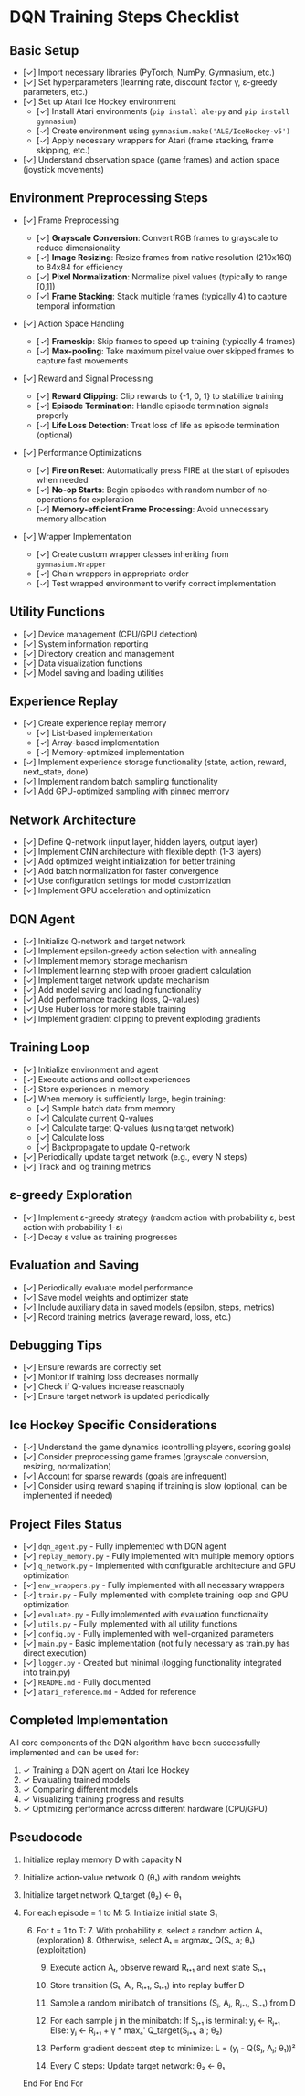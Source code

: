 # DQN Training Steps Checklist

## Basic Setup
- [✓] Import necessary libraries (PyTorch, NumPy, Gymnasium, etc.)
- [✓] Set hyperparameters (learning rate, discount factor γ, ε-greedy parameters, etc.)
- [✓] Set up Atari Ice Hockey environment
  - [✓] Install Atari environments (`pip install ale-py` and `pip install gymnasium`)
  - [✓] Create environment using `gymnasium.make('ALE/IceHockey-v5')`
  - [✓] Apply necessary wrappers for Atari (frame stacking, frame skipping, etc.)
- [✓] Understand observation space (game frames) and action space (joystick movements)

## Environment Preprocessing Steps
- [✓] Frame Preprocessing
  - [✓] **Grayscale Conversion**: Convert RGB frames to grayscale to reduce dimensionality
  - [✓] **Image Resizing**: Resize frames from native resolution (210x160) to 84x84 for efficiency
  - [✓] **Pixel Normalization**: Normalize pixel values (typically to range [0,1])
  - [✓] **Frame Stacking**: Stack multiple frames (typically 4) to capture temporal information
  
- [✓] Action Space Handling
  - [✓] **Frameskip**: Skip frames to speed up training (typically 4 frames)
  - [✓] **Max-pooling**: Take maximum pixel value over skipped frames to capture fast movements

- [✓] Reward and Signal Processing
  - [✓] **Reward Clipping**: Clip rewards to {-1, 0, 1} to stabilize training
  - [✓] **Episode Termination**: Handle episode termination signals properly
  - [✓] **Life Loss Detection**: Treat loss of life as episode termination (optional)

- [✓] Performance Optimizations
  - [✓] **Fire on Reset**: Automatically press FIRE at the start of episodes when needed
  - [✓] **No-op Starts**: Begin episodes with random number of no-operations for exploration
  - [✓] **Memory-efficient Frame Processing**: Avoid unnecessary memory allocation

- [✓] Wrapper Implementation
  - [✓] Create custom wrapper classes inheriting from `gymnasium.Wrapper`
  - [✓] Chain wrappers in appropriate order
  - [✓] Test wrapped environment to verify correct implementation

## Utility Functions
- [✓] Device management (CPU/GPU detection)
- [✓] System information reporting
- [✓] Directory creation and management
- [✓] Data visualization functions
- [✓] Model saving and loading utilities

## Experience Replay
- [✓] Create experience replay memory
  - [✓] List-based implementation
  - [✓] Array-based implementation
  - [✓] Memory-optimized implementation
- [✓] Implement experience storage functionality (state, action, reward, next_state, done)
- [✓] Implement random batch sampling functionality
- [✓] Add GPU-optimized sampling with pinned memory

## Network Architecture
- [✓] Define Q-network (input layer, hidden layers, output layer)
- [✓] Implement CNN architecture with flexible depth (1-3 layers)
- [✓] Add optimized weight initialization for better training
- [✓] Add batch normalization for faster convergence
- [✓] Use configuration settings for model customization
- [✓] Implement GPU acceleration and optimization

## DQN Agent
- [✓] Initialize Q-network and target network
- [✓] Implement epsilon-greedy action selection with annealing
- [✓] Implement memory storage mechanism
- [✓] Implement learning step with proper gradient calculation
- [✓] Implement target network update mechanism
- [✓] Add model saving and loading functionality
- [✓] Add performance tracking (loss, Q-values)
- [✓] Use Huber loss for more stable training
- [✓] Implement gradient clipping to prevent exploding gradients

## Training Loop
- [✓] Initialize environment and agent
- [✓] Execute actions and collect experiences
- [✓] Store experiences in memory
- [✓] When memory is sufficiently large, begin training:
  - [✓] Sample batch data from memory
  - [✓] Calculate current Q-values
  - [✓] Calculate target Q-values (using target network)
  - [✓] Calculate loss
  - [✓] Backpropagate to update Q-network
- [✓] Periodically update target network (e.g., every N steps)
- [✓] Track and log training metrics

## ε-greedy Exploration
- [✓] Implement ε-greedy strategy (random action with probability ε, best action with probability 1-ε)
- [✓] Decay ε value as training progresses

## Evaluation and Saving
- [✓] Periodically evaluate model performance
- [✓] Save model weights and optimizer state
- [✓] Include auxiliary data in saved models (epsilon, steps, metrics)
- [✓] Record training metrics (average reward, loss, etc.)

## Debugging Tips
- [✓] Ensure rewards are correctly set
- [✓] Monitor if training loss decreases normally
- [✓] Check if Q-values increase reasonably
- [✓] Ensure target network is updated periodically

## Ice Hockey Specific Considerations
- [✓] Understand the game dynamics (controlling players, scoring goals)
- [✓] Consider preprocessing game frames (grayscale conversion, resizing, normalization)
- [✓] Account for sparse rewards (goals are infrequent)
- [✓] Consider using reward shaping if training is slow (optional, can be implemented if needed)

## Project Files Status
- [✓] `dqn_agent.py` - Fully implemented with DQN agent
- [✓] `replay_memory.py` - Fully implemented with multiple memory options
- [✓] `q_network.py` - Implemented with configurable architecture and GPU optimization
- [✓] `env_wrappers.py` - Fully implemented with all necessary wrappers
- [✓] `train.py` - Fully implemented with complete training loop and GPU optimization
- [✓] `evaluate.py` - Fully implemented with evaluation functionality
- [✓] `utils.py` - Fully implemented with all utility functions
- [✓] `config.py` - Fully implemented with well-organized parameters
- [✓] `main.py` - Basic implementation (not fully necessary as train.py has direct execution)
- [✓] `logger.py` - Created but minimal (logging functionality integrated into train.py)
- [✓] `README.md` - Fully documented
- [✓] `atari_reference.md` - Added for reference

## Completed Implementation
All core components of the DQN algorithm have been successfully implemented and can be used for:
1. ✓ Training a DQN agent on Atari Ice Hockey
2. ✓ Evaluating trained models
3. ✓ Comparing different models
4. ✓ Visualizing training progress and results
5. ✓ Optimizing performance across different hardware (CPU/GPU)

## Pseudocode
1. Initialize replay memory D with capacity N
2. Initialize action-value network Q (θ₁) with random weights
3. Initialize target network Q_target (θ₂) ← θ₁

4. For each episode = 1 to M:
    5. Initialize initial state S₁

    6. For t = 1 to T:
        7. With probability ε, select a random action Aₜ (exploration)
        8. Otherwise, select Aₜ = argmaxₐ Q(Sₜ, a; θ₁) (exploitation)

        9. Execute action Aₜ, observe reward Rₜ₊₁ and next state Sₜ₊₁

        10. Store transition (Sₜ, Aₜ, Rₜ₊₁, Sₜ₊₁) into replay buffer D

        11. Sample a random minibatch of transitions (Sⱼ, Aⱼ, Rⱼ₊₁, Sⱼ₊₁) from D

        12. For each sample j in the minibatch:
            If Sⱼ₊₁ is terminal:
                yⱼ ← Rⱼ₊₁
            Else:
                yⱼ ← Rⱼ₊₁ + γ * maxₐ' Q_target(Sⱼ₊₁, a'; θ₂)

        13. Perform gradient descent step to minimize:
            L = (yⱼ - Q(Sⱼ, Aⱼ; θ₁))²

        14. Every C steps:
            Update target network: θ₂ ← θ₁

    End For
End For

